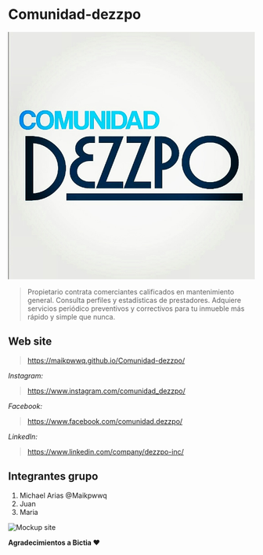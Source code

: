 # Comunidad-dezzpo

![Comunidad Dezzpo](/img/Comunidad-Dezzpo.jpg)

> Propietario contrata comerciantes calificados en mantenimiento general. 
  Consulta perfiles y estadísticas de prestadores. 
  Adquiere servicios periódico preventivos y correctivos para tu inmueble más rápido y simple que nunca.

## Web site

> https://maikpwwq.github.io/Comunidad-dezzpo/

_Instagram:_ 
> https://www.instagram.com/comunidad_dezzpo/  

_Facebook:_ 
> https://www.facebook.com/comunidad.dezzpo/

_LinkedIn:_ 
> https://www.linkedin.com/company/dezzpo-inc/

## Integrantes grupo

1. Michael Arias @Maikpwwq
2. Juan
3. Maria

![Mockup site](/img/paginas/Home-WIREFRAMES.png)

**Agradecimientos a Bictia ❤️**